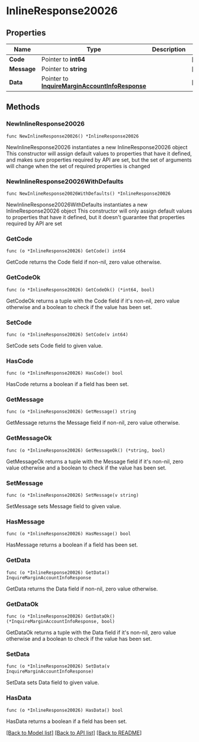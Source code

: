 # InlineResponse20026

## Properties

Name | Type | Description | Notes
------------ | ------------- | ------------- | -------------
**Code** | Pointer to **int64** |  | [optional] 
**Message** | Pointer to **string** |  | [optional] 
**Data** | Pointer to [**InquireMarginAccountInfoResponse**](InquireMarginAccountInfoResponse.md) |  | [optional] 

## Methods

### NewInlineResponse20026

`func NewInlineResponse20026() *InlineResponse20026`

NewInlineResponse20026 instantiates a new InlineResponse20026 object
This constructor will assign default values to properties that have it defined,
and makes sure properties required by API are set, but the set of arguments
will change when the set of required properties is changed

### NewInlineResponse20026WithDefaults

`func NewInlineResponse20026WithDefaults() *InlineResponse20026`

NewInlineResponse20026WithDefaults instantiates a new InlineResponse20026 object
This constructor will only assign default values to properties that have it defined,
but it doesn't guarantee that properties required by API are set

### GetCode

`func (o *InlineResponse20026) GetCode() int64`

GetCode returns the Code field if non-nil, zero value otherwise.

### GetCodeOk

`func (o *InlineResponse20026) GetCodeOk() (*int64, bool)`

GetCodeOk returns a tuple with the Code field if it's non-nil, zero value otherwise
and a boolean to check if the value has been set.

### SetCode

`func (o *InlineResponse20026) SetCode(v int64)`

SetCode sets Code field to given value.

### HasCode

`func (o *InlineResponse20026) HasCode() bool`

HasCode returns a boolean if a field has been set.

### GetMessage

`func (o *InlineResponse20026) GetMessage() string`

GetMessage returns the Message field if non-nil, zero value otherwise.

### GetMessageOk

`func (o *InlineResponse20026) GetMessageOk() (*string, bool)`

GetMessageOk returns a tuple with the Message field if it's non-nil, zero value otherwise
and a boolean to check if the value has been set.

### SetMessage

`func (o *InlineResponse20026) SetMessage(v string)`

SetMessage sets Message field to given value.

### HasMessage

`func (o *InlineResponse20026) HasMessage() bool`

HasMessage returns a boolean if a field has been set.

### GetData

`func (o *InlineResponse20026) GetData() InquireMarginAccountInfoResponse`

GetData returns the Data field if non-nil, zero value otherwise.

### GetDataOk

`func (o *InlineResponse20026) GetDataOk() (*InquireMarginAccountInfoResponse, bool)`

GetDataOk returns a tuple with the Data field if it's non-nil, zero value otherwise
and a boolean to check if the value has been set.

### SetData

`func (o *InlineResponse20026) SetData(v InquireMarginAccountInfoResponse)`

SetData sets Data field to given value.

### HasData

`func (o *InlineResponse20026) HasData() bool`

HasData returns a boolean if a field has been set.


[[Back to Model list]](../README.md#documentation-for-models) [[Back to API list]](../README.md#documentation-for-api-endpoints) [[Back to README]](../README.md)


